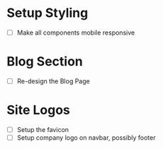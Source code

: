 # Setup Styling

- [ ] Make all components mobile responsive

# Blog Section

- [ ] Re-design the Blog Page

# Site Logos

- [ ] Setup the favicon
- [ ] Setup company logo on navbar, possibly footer